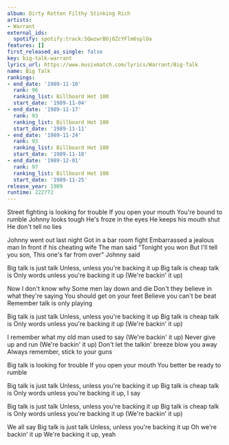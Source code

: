 ```yaml
---
album: Dirty Rotten Filthy Stinking Rich
artists:
- Warrant
external_ids:
  spotify: spotify:track:5QwzwrBOj8ZcYFlm6splOa
features: []
first_released_as_single: false
key: big-talk-warrant
lyrics_url: https://www.musixmatch.com/lyrics/Warrant/Big-Talk
name: Big Talk
rankings:
- end_date: '1989-11-10'
  rank: 96
  ranking_list: Billboard Hot 100
  start_date: '1989-11-04'
- end_date: '1989-11-17'
  rank: 93
  ranking_list: Billboard Hot 100
  start_date: '1989-11-11'
- end_date: '1989-11-24'
  rank: 93
  ranking_list: Billboard Hot 100
  start_date: '1989-11-18'
- end_date: '1989-12-01'
  rank: 97
  ranking_list: Billboard Hot 100
  start_date: '1989-11-25'
release_year: 1989
runtime: 222772
---
```

Street fighting is looking for trouble
If you open your mouth
You're bound to rumble
Johnny looks tough
He's froze in the eyes
He keeps his mouth shut
He don't tell no lies

Johnny went out last night
Got in a bar room fight
Embarrassed a jealous man
In front if his cheating wife
The man said "Tonight you won
But I'll tell you son,
This one's far from over"
Johnny said

Big talk is just talk
Unless, unless you're backing it up
Big talk is cheap talk is
Only words unless you're backing it up
(We're backin' it up)

Now I don't know why
Some men lay down and die
Don't they believe in what they're saying
You should get on your feet
Believe you can't be beat
Remember talk is only playing

Big talk is just talk
Unless, unless you're backing it up
Big talk is cheap talk is
Only words unless you're backing it up
(We're backin' it up)

I remember what my old man used to say
(We're backin' it up)
Never give up and run
(We're backin' it up)
Don't let the talkin' breeze blow you away
Always remember, stick to your guns

Big talk is looking for trouble
If you open your mouth
You better be ready to rumble

Big talk is just talk
Unless, unless you're backing it up
Big talk is cheap talk is
Only words unless you're backing it up, I say

Big talk is just talk
Unless, unless you're backing it up
Big talk is cheap talk is
Only words unless you're backing it up
(We're backin' it up)

We all say
Big talk is just talk
Unless, unless you're backing it up
Oh we're backin' it up
We're backing it up, yeah
